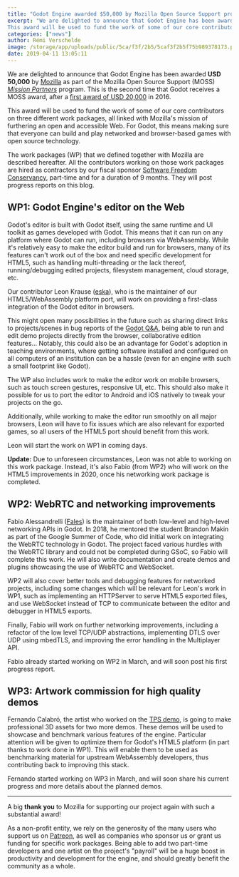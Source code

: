 ```yaml
---
title: "Godot Engine awarded $50,000 by Mozilla Open Source Support program"
excerpt: "We are delighted to announce that Godot Engine has been awarded USD 50,000 by Mozilla as part of the Mozilla Open Source Support (MOSS) Mission Partners program.
This award will be used to fund the work of some of our core contributors on three different work packages, all linked with Mozilla's mission of furthering an open and accessible Web. For Godot, this means making sure that everyone can build and play networked and browser-based games with open source technology."
categories: ["news"]
author: Rémi Verschelde
image: /storage/app/uploads/public/5ca/f3f/2b5/5caf3f2b5f75b989378173.png
date: 2019-04-11 13:05:11
---
```


We are delighted to announce that Godot Engine has been awarded **USD 50,000** by [Mozilla](https://www.mozilla.org) as part of the Mozilla Open Source Support (MOSS) [*Mission Partners*](https://www.mozilla.org/en-US/moss/mission-partners/) program. This is the second time that Godot receives a MOSS award, after a [first award of USD 20,000](/article/mozilla-awards-godot-engine-part-moss-mission-partners-program) in 2016.

This award will be used to fund the work of some of our core contributors on three different work packages, all linked with Mozilla's mission of furthering an open and accessible Web. For Godot, this means making sure that everyone can build and play networked and browser-based games with open source technology.

The work packages (WP) that we defined together with Mozilla are described hereafter. All the contributors working on those work packages are hired as contractors by our fiscal sponsor [Software Freedom Conservancy](https://sfconservancy.org), part-time and for a duration of 9 months. They will post progress reports on this blog.

## WP1: Godot Engine's editor on the Web

Godot's editor is built with Godot itself, using the same runtime and UI toolkit as games developed with Godot. This means that it can run on any platform where Godot can run, including browsers via WebAssembly. While it's relatively easy to make the editor build and run for browsers, many of its features can't work out of the box and need specific development for HTML5, such as handling multi-threading or the lack thereof, running/debugging edited projects, filesystem management, cloud storage, etc.

Our contributor Leon Krause ([eska](https://github.com/eska014)), who is the maintainer of our HTML5/WebAssembly platform port, will work on providing a first-class integration of the Godot editor in browsers.

This might open many possibilities in the future such as sharing direct links to projects/scenes in bug reports of the [Godot Q&A](https://godotengine.org/qa/), being able to run and edit demo projects directly from the browser, collaborative edition features... Notably, this could also be an advantage for Godot's adoption in teaching environments, where getting software installed and configured on all computers of an institution can be a hassle (even for an engine with such a small footprint like Godot).

The WP also includes work to make the editor work on mobile browsers, such as touch screen gestures, responsive UI, etc. This should also make it possible for us to port the editor to Android and iOS natively to tweak your projects on the go.

Additionally, while working to make the editor run smoothly on all major browsers, Leon will have to fix issues which are also relevant for exported games, so all users of the HTML5 port should benefit from this work.

Leon will start the work on WP1 in coming days.

**Update:** Due to unforeseen circumstances, Leon was not able to working on this work package. Instead, it's also Fabio (from WP2) who will work on the HTML5 improvements in 2020, once his networking work package is completed.

## WP2: WebRTC and networking improvements

Fabio Alessandrelli ([Fales](https://github.com/Faless)) is the maintainer of both low-level and high-level networking APIs in Godot. In 2018, he mentored the student Brandon Makin as part of the Google Summer of Code, who did initial work on integrating the WebRTC technology in Godot. The project faced various hurdles with the WebRTC library and could not be completed during GSoC, so Fabio will complete this work. He will also write documentation and create demos and plugins showcasing the use of WebRTC and WebSocket.

WP2 will also cover better tools and debugging features for networked projects, including some changes which will be relevant for Leon's work in WP1, such as implementing an HTTPServer to serve HTML5 exported files, and use WebSocket instead of TCP to communicate between the editor and debugger in HTML5 exports.

Finally, Fabio will work on further networking improvements, including a refactor of the low level TCP/UDP abstractions, implementing DTLS over UDP using mbedTLS, and improving the error handling in the Multiplayer API.

Fabio already started working on WP2 in March, and will soon post his first progress report.

## WP3: Artwork commission for high quality demos

Fernando Calabró, the artist who worked on the [TPS demo](https://github.com/godotengine/tps-demo), is going to make professional 3D assets for two more demos. These demos will be used to showcase and benchmark various features of the engine. Particular attention will be given to optimize them for Godot's HTML5 platform (in part thanks to work done in WP1). This will enable them to be used as benchmarking material for upstream WebAssembly developers, thus contributing back to improving this stack.

Fernando started working on WP3 in March, and will soon share his current progress and more details about the planned demos.

-----

A big **thank you** to Mozilla for supporting our project again with such a substantial award!

As a non-profit entity, we rely on the generosity of the many users who support us on [Patreon](https://patreon.com/godotengine), as well as companies who sponsor us or grant us funding for specific work packages. Being able to add two part-time developers and one artist on the project's "payroll" will be a huge boost in productivity and development for the engine, and should greatly benefit the community as a whole.
